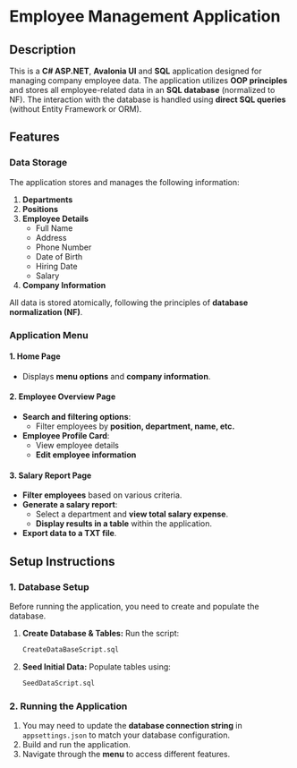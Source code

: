 # Employee Management Application

## Description
This is a **C# ASP.NET**, **Avalonia UI** and **SQL** application designed for managing company employee data. The application utilizes **OOP principles** and stores all employee-related data in an **SQL database** (normalized to NF). The interaction with the database is handled using **direct SQL queries** (without Entity Framework or ORM).

## Features
### Data Storage
The application stores and manages the following information:
1. **Departments**
2. **Positions**
3. **Employee Details**
   - Full Name
   - Address
   - Phone Number
   - Date of Birth
   - Hiring Date
   - Salary
4. **Company Information**

All data is stored atomically, following the principles of **database normalization (NF)**.

### Application Menu
#### 1. Home Page
- Displays **menu options** and **company information**.

#### 2. Employee Overview Page
- **Search and filtering options**:
  - Filter employees by **position, department, name, etc.**
- **Employee Profile Card**:
  - View employee details
  - **Edit employee information**

#### 3. Salary Report Page
- **Filter employees** based on various criteria.
- **Generate a salary report**:
  - Select a department and **view total salary expense**.
  - **Display results in a table** within the application.
- **Export data to a TXT file**.

## Setup Instructions
### 1. Database Setup
Before running the application, you need to create and populate the database.

1. **Create Database & Tables:** Run the script:
   ```sql
   CreateDataBaseScript.sql
   ```
2. **Seed Initial Data:** Populate tables using:
   ```sql
   SeedDataScript.sql
   ```

### 2. Running the Application
1. You may need to update the **database connection string** in `appsettings.json` to match your database configuration.
2. Build and run the application.
3. Navigate through the **menu** to access different features.
